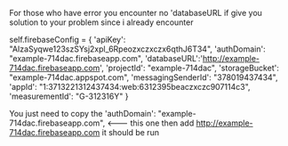 For those who have error you encounter 
no  'databaseURL  if give you solution to your problem since i already encounter 

 self.firebaseConfig = {
            'apiKey': "AIzaSyqwe123szSYsj2xpl_6Rpeozxczxczx6qthJ6T34",
            'authDomain': "example-714dac.firebaseapp.com",
            'databaseURL':'http://example-714dac.firebaseapp.com',
            'projectId': "example-714dac",
            'storageBucket': "example-714dac.appspot.com",
            'messagingSenderId': "378019437434",
            'appId': "1:3713221312437434:web:6312395beaczxczc907114c3",
            'measurementId': "G-312316Y"
            }

You just need to copy the 'authDomain': "example-714dac.firebaseapp.com", <--- this one 
then add http://example-714dac.firebaseapp.com it should be run 
